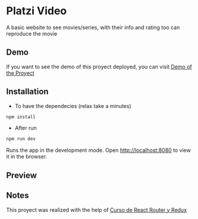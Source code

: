 # Platzi Video

A basic website to see movies/series, with their info and rating too can reproduce the movie

## Demo 
If you want to see the demo of this proyect deployed, you can visit [Demo of the Proyect](https://platzi-video-practice-react.vercel.app/)

## Installation

 - To have the dependecies (relax take a minutes)
```bash
npm install
```
-	After run 
```bash
npm run dev
```
Runs the app in the development mode.
Open  [http://localhost:8080](http://localhost:8080/)  to view it in the browser.

## Preview 


## Notes
This proyect was realized with the help of [Curso de React Router y Redux ](https://platzi.com/clases/react-router-redux/) 
